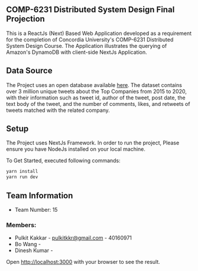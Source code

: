 ## COMP-6231 Distributed System Design Final Projection

This is a ReactJs (Next) Based Web Application developed as a requirement for the completion of Concordia University's COMP-6231 Distributed System Design Course. The Application illustrates the querying of Amazon's DynamoDB with client-side NextJs Application. 

## Data Source
The Project uses an open database available [here](https://www.kaggle.com/omermetinn/tweets-about-the-top-companies-from-2015-to-2020). The dataset contains over 3 million unique tweets about the Top Companies from 2015 to 2020, with their information such as tweet id, author of the tweet, post date, the text body of the tweet, and the number of comments, likes, and retweets of tweets matched with the related company.

## Setup

The Project uses NextJs Framework. In order to run the project, Please ensure you have NodeJs installed on your local machine.

To Get Started, executed following commands:

```bash
yarn install
yarn run dev
```

## Team Information
- Team Number: 15

### Members:
- Pulkit Kakkar - pulkitkkr@gmail.com - 40160971
- Bo Wang - 
- Dinesh Kumar - 

Open [http://localhost:3000](http://localhost:3000) with your browser to see the result.

